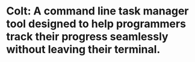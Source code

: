# Colt: A command line task manager tool designed to help programmers track their progress seamlessly without leaving their terminal.
